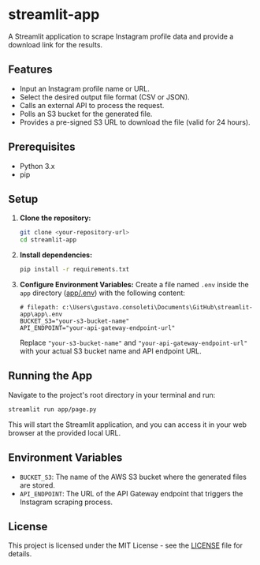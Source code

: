 # streamlit-app

A Streamlit application to scrape Instagram profile data and provide a download link for the results.

## Features

*   Input an Instagram profile name or URL.
*   Select the desired output file format (CSV or JSON).
*   Calls an external API to process the request.
*   Polls an S3 bucket for the generated file.
*   Provides a pre-signed S3 URL to download the file (valid for 24 hours).

## Prerequisites

*   Python 3.x
*   pip

## Setup

1.  **Clone the repository:**
    ```bash
    git clone <your-repository-url>
    cd streamlit-app
    ```
2.  **Install dependencies:**
    ```bash
    pip install -r requirements.txt
    ```
3.  **Configure Environment Variables:**
    Create a file named `.env` inside the `app` directory ([app/.env](app/.env)) with the following content:
    ```dotenv
    # filepath: c:\Users\gustavo.consoleti\Documents\GitHub\streamlit-app\app\.env
    BUCKET_S3="your-s3-bucket-name"
    API_ENDPOINT="your-api-gateway-endpoint-url"
    ```
    Replace `"your-s3-bucket-name"` and `"your-api-gateway-endpoint-url"` with your actual S3 bucket name and API endpoint URL.

## Running the App

Navigate to the project's root directory in your terminal and run:

```bash
streamlit run app/page.py
```

This will start the Streamlit application, and you can access it in your web browser at the provided local URL.

## Environment Variables

*   `BUCKET_S3`: The name of the AWS S3 bucket where the generated files are stored.
*   `API_ENDPOINT`: The URL of the API Gateway endpoint that triggers the Instagram scraping process.

## License

This project is licensed under the MIT License - see the [LICENSE](LICENSE) file for details.
